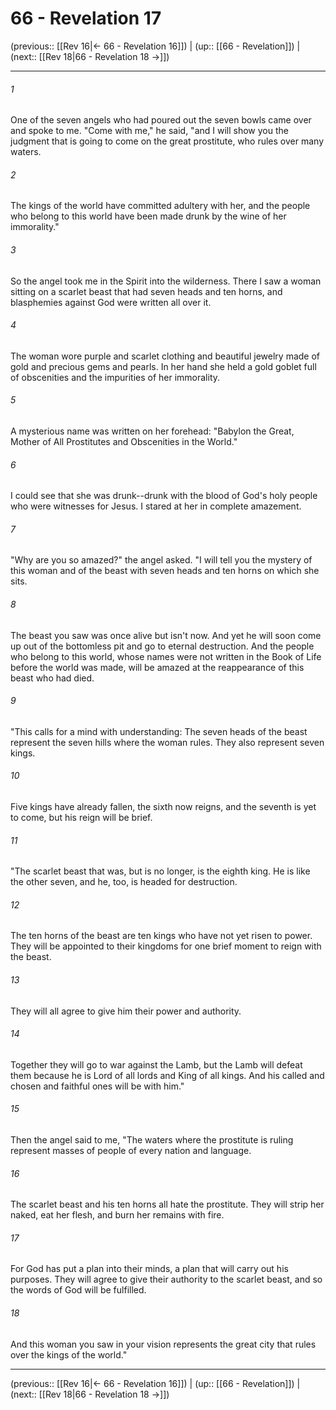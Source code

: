 # 66 - Revelation 17

(previous:: [[Rev 16|← 66 - Revelation 16]]) | (up:: [[66 - Revelation]]) | (next:: [[Rev 18|66 - Revelation 18 →]])

***


###### 1 
One of the seven angels who had poured out the seven bowls came over and spoke to me. "Come with me," he said, "and I will show you the judgment that is going to come on the great prostitute, who rules over many waters. 

###### 2 
The kings of the world have committed adultery with her, and the people who belong to this world have been made drunk by the wine of her immorality." 

###### 3 
So the angel took me in the Spirit into the wilderness. There I saw a woman sitting on a scarlet beast that had seven heads and ten horns, and blasphemies against God were written all over it. 

###### 4 
The woman wore purple and scarlet clothing and beautiful jewelry made of gold and precious gems and pearls. In her hand she held a gold goblet full of obscenities and the impurities of her immorality. 

###### 5 
A mysterious name was written on her forehead: "Babylon the Great, Mother of All Prostitutes and Obscenities in the World." 

###### 6 
I could see that she was drunk--drunk with the blood of God's holy people who were witnesses for Jesus. I stared at her in complete amazement. 

###### 7 
"Why are you so amazed?" the angel asked. "I will tell you the mystery of this woman and of the beast with seven heads and ten horns on which she sits. 

###### 8 
The beast you saw was once alive but isn't now. And yet he will soon come up out of the bottomless pit and go to eternal destruction. And the people who belong to this world, whose names were not written in the Book of Life before the world was made, will be amazed at the reappearance of this beast who had died. 

###### 9 
"This calls for a mind with understanding: The seven heads of the beast represent the seven hills where the woman rules. They also represent seven kings. 

###### 10 
Five kings have already fallen, the sixth now reigns, and the seventh is yet to come, but his reign will be brief. 

###### 11 
"The scarlet beast that was, but is no longer, is the eighth king. He is like the other seven, and he, too, is headed for destruction. 

###### 12 
The ten horns of the beast are ten kings who have not yet risen to power. They will be appointed to their kingdoms for one brief moment to reign with the beast. 

###### 13 
They will all agree to give him their power and authority. 

###### 14 
Together they will go to war against the Lamb, but the Lamb will defeat them because he is Lord of all lords and King of all kings. And his called and chosen and faithful ones will be with him." 

###### 15 
Then the angel said to me, "The waters where the prostitute is ruling represent masses of people of every nation and language. 

###### 16 
The scarlet beast and his ten horns all hate the prostitute. They will strip her naked, eat her flesh, and burn her remains with fire. 

###### 17 
For God has put a plan into their minds, a plan that will carry out his purposes. They will agree to give their authority to the scarlet beast, and so the words of God will be fulfilled. 

###### 18 
And this woman you saw in your vision represents the great city that rules over the kings of the world."

***

(previous:: [[Rev 16|← 66 - Revelation 16]]) | (up:: [[66 - Revelation]]) | (next:: [[Rev 18|66 - Revelation 18 →]])
